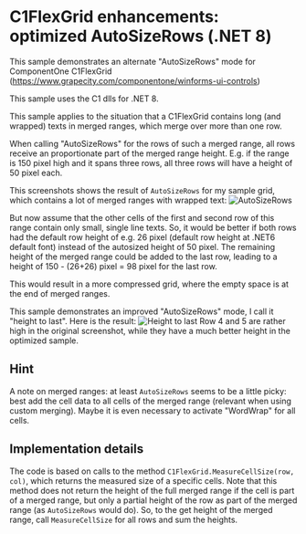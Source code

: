 # C1FlexGrid enhancements: optimized AutoSizeRows (.NET 8)

This sample demonstrates an alternate "AutoSizeRows" mode for ComponentOne C1FlexGrid (https://www.grapecity.com/componentone/winforms-ui-controls)

This sample uses the C1 dlls for .NET 8.

This sample applies to the situation that a C1FlexGrid contains long (and wrapped) texts in merged ranges, which merge over more than one row.

When calling "AutoSizeRows" for the rows of such a merged range, all rows receive an proportionate part of the merged range height. 
E.g. if the range is 150 pixel high and it spans three rows, all three rows will have a height of 50 pixel each.

This screenshots shows the result of `AutoSizeRows` for my sample grid, which contains a lot of merged ranges with wrapped text:
![AutoSizeRows](images/autosizerows.png)

But now assume that the other cells of the first and second row of this range contain only small, single line texts. So, it would be better if both rows had the 
default row height of e.g. 26 pixel (default row height at .NET6 default font) instead of the autosized height of 50 pixel. The remaining height of the merged range could be added to the last
row, leading to a height of 150 - (26+26) pixel = 98 pixel for the last row.

This would result in a more compressed grid, where the empty space is at the end of merged ranges.

This sample demonstrates an  improved "AutoSizeRows" mode, I call it "height to last". Here is the result:
![Height to last](images/height_to_last.png)
Row 4 and 5 are rather high in the original screenshot, while they have a much better height in the optimized sample.

## Hint
A note on merged ranges: at least `AutoSizeRows` seems to be a little picky: best add the cell data to all cells of the merged
range (relevant when using custom merging). Maybe it is even necessary to activate "WordWrap" for all cells.

## Implementation details
The code is based on calls to the method `C1FlexGrid.MeasureCellSize(row, col)`, which returns the measured size of a specific cells.
Note that this method does not return the height of the full merged range if the cell is part of a merged range,
but only a partial height of the row as part of the merged range (as `AutoSizeRows` would do).
So, to the get height of the merged range, call `MeasureCellSize` for all rows and sum the heights.